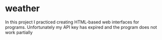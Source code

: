 # weather

In this project I practiced creating HTML-based web interfaces for programs. Unfortunately my API key has expired and the program does not work partially
